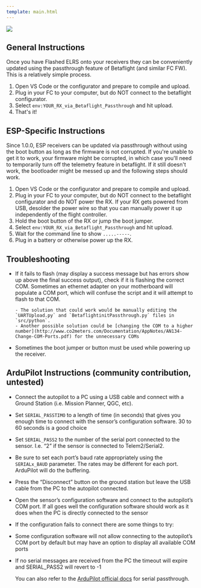 ```yaml
---
template: main.html
---
```


<img src="https://raw.githubusercontent.com/ExpressLRS/ExpressLRS-Hardware/master/img/software.png">

## General Instructions

Once you have Flashed ELRS onto your receivers they can be conveniently updated using the passthrough feature of Betaflight (and similar FC FW). This is a relatively simple process.
  
1. Open VS Code or the configurator and prepare to compile and upload.  
2. Plug in your FC to your computer, but do NOT connect to the betaflight configurator.  
3. Select `env:YOUR_RX_via_Betaflight_Passthrough` and hit upload.  
4. That's it!

## ESP-Specific Instructions

Since 1.0.0, ESP receivers can be updated via passthrough without using the boot button as long as the firmware is not corrupted. If you're unable to get it to work, your firmware might be corrupted, in which case you'll need to temporarily turn off the telemetry feature in betaflight. If it still doesn't work, the bootloader might be messed up and the following steps should work.

1. Open VS Code or the configurator and prepare to compile and upload.  
2. Plug in your FC to your computer, but do NOT connect to the betaflight configurator and do NOT power the RX. If your RX gets powered from USB, desolder the power wire so that you can manually power it up independently of the flight controller.  
3. Hold the boot button of the RX or jump the boot jumper.  
4. Select `env:YOUR_RX_via_Betaflight_Passthrough` and hit upload.  
5. Wait for the command line to show `.....-----`.  
6. Plug in a battery or otherwise power up the RX.

## Troubleshooting

- If it fails to flash (may display a success message but has errors show up above the final success output), check if it is flashing the correct COM. Sometimes an ethernet adapter on your motherboard will populate a COM port, which will confuse the script and it will attempt to flash to that COM. 
   
      - The solution that could work would be manually editing the `UARTUpload.py` and `BetaflightinitPassthrough.py` files in `src/python`.
      - Another possible solution could be [changing the COM to a higher number](http://www.co2meters.com/Documentation/AppNotes/AN134-Change-COM-Ports.pdf) for the unnecessary COMs 

- Sometimes the boot jumper or button must be used while powering up the receiver.

## ArduPilot Instructions (community contribution, untested)

- Connect the autopilot to a PC using a USB cable and connect with a Ground Station (i.e. Mission Planner, QGC, etc).
- Set `SERIAL_PASSTIMO` to a length of time (in seconds) that gives you enough time to connect with the sensor’s configuration software. 30 to 60 seconds is a good choice
- Set `SERIAL_PASS2` to the number of the serial port connected to the sensor. I.e. “2” if the sensor is connected to Telem2/Serial2.
- Be sure to set each port’s baud rate appropriately using the `SERIALx_BAUD` parameter. The rates may be different for each port. ArduPilot will do the buffering.
- Press the “Disconnect” button on the ground station but leave the USB cable from the PC to the autopilot connected.
- Open the sensor’s configuration software and connect to the autopilot’s COM port. If all goes well the configuration software should work as it does when the PC is directly connected to the sensor
- If the configuration fails to connect there are some things to try:
- Some configuration software will not allow connecting to the autopilot’s COM port by default but may have an option to display all available COM ports
- If no serial messages are received from the PC the timeout will expire and SERIAL_PASS2 will revert to -1

   You can also refer to the [ArduPilot official docs](https://ardupilot.org/plane/docs/common-serial-passthrough.html) for serial passthrough.
